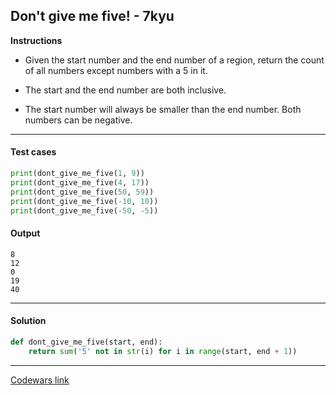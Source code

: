 ## Don't give me five! - 7kyu

**Instructions**

- Given the start number and the end number of a region, return the count of all numbers except numbers with a 5 in it.

- The start and the end number are both inclusive.

- The start number will always be smaller than the end number. Both numbers can be negative.

---

#### Test cases

```python
print(dont_give_me_five(1, 9))
print(dont_give_me_five(4, 17))
print(dont_give_me_five(50, 59))
print(dont_give_me_five(-10, 10))
print(dont_give_me_five(-50, -5))
```

#### Output

```
8
12
0
19
40
```

---

#### Solution

```python
def dont_give_me_five(start, end):
    return sum('5' not in str(i) for i in range(start, end + 1))
```

---

[Codewars link](https://www.codewars.com/kata/5813d19765d81c592200001a)
